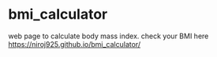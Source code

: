 # bmi_calculator
web page to calculate body mass index.
check your BMI here
https://niroj925.github.io/bmi_calculator/
